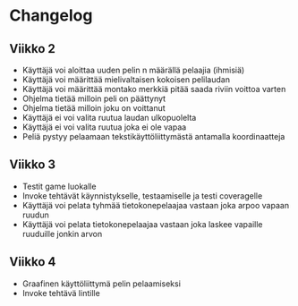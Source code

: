 # Changelog
## Viikko 2
- Käyttäjä voi aloittaa uuden pelin n määrällä pelaajia (ihmisiä)
- Käyttäjä voi määrittää mielivaltaisen kokoisen pelilaudan
- Käyttäjä voi määrittää montako merkkiä pitää saada riviin voittoa varten
- Ohjelma tietää milloin peli on päättynyt
- Ohjelma tietää milloin joku on voittanut
- Käyttäjä ei voi valita ruutua laudan ulkopuolelta
- Käyttäjä ei voi valita ruutua joka ei ole vapaa
- Peliä pystyy pelaamaan tekstikäyttöliittymästä antamalla koordinaatteja
## Viikko 3
- Testit game luokalle
- Invoke tehtävät käynnistykselle, testaamiselle ja testi coveragelle
- Käyttäjä voi pelata tyhmää tietokonepelaajaa vastaan joka arpoo vapaan ruudun
- Käyttäjä voi pelata tietokonepelaajaa vastaan joka laskee vapaille ruuduille jonkin arvon
## Viikko 4
- Graafinen käyttöliittymä pelin pelaamiseksi
- Invoke tehtävä lintille
